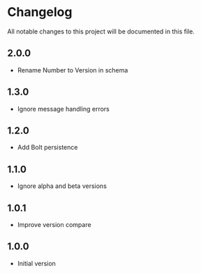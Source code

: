 # Changelog

All notable changes to this project will be documented in this file.

## 2.0.0

- Rename Number to Version in schema

## 1.3.0

- Ignore message handling errors

## 1.2.0

- Add Bolt persistence

## 1.1.0

- Ignore alpha and beta versions
      
## 1.0.1

- Improve version compare

## 1.0.0

- Initial version
